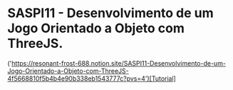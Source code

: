 # SASPI11 - Desenvolvimento de um Jogo Orientado a Objeto com ThreeJS.
('https://resonant-frost-688.notion.site/SASPI11-Desenvolvimento-de-um-Jogo-Orientado-a-Objeto-com-ThreeJS-4f5668810f5b4b4e90b338eb1543777c?pvs=4')[Tutorial]
